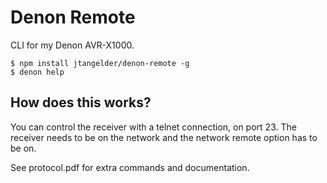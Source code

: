 # Denon Remote
CLI for my Denon AVR-X1000.

```
$ npm install jtangelder/denon-remote -g
$ denon help
```

## How does this works?
You can control the receiver with a telnet connection, on port 23.
The receiver needs to be on the network and the network remote option has to be on.

See protocol.pdf for extra commands and documentation.